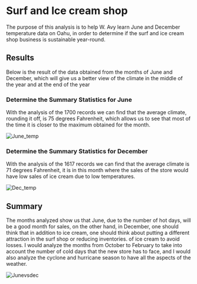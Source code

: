 # Surf and Ice cream shop
The purpose of this analysis is to help W. Avy learn June and December temperature data on Oahu, in order to determine if the surf and ice cream shop business is sustainable year-round.


## Results
Below is the result of the data obtained from the months of June and December, which will give us a better view of the climate in the middle of the year and at the end of the year

### Determine the Summary Statistics for June

With the analysis of the 1700 records we can find that the average climate, rounding it off, is 75 degrees Fahrenheit, which allows us to see that most of the time it is closer to the maximum obtained for the month.

![June_temp](https://user-images.githubusercontent.com/96089967/156888973-5c29ac23-953e-4062-ad67-91b874af46d6.png)


### Determine the Summary Statistics for December

With the analysis of the 1617 records we can find that the average climate is 71 degrees Fahrenheit, it is in this month where the sales of the store would have low sales of ice cream due to low temperatures.

![Dec_temp](https://user-images.githubusercontent.com/96089967/156889019-13f5ae8c-bfbb-4a8c-a800-ba93ed365f72.png)



## Summary

The months analyzed show us that June, due to the number of hot days, will be a good month for sales, on the other hand, in December, one should think that in addition to ice cream, one should think about putting a different attraction in the surf shop or reducing inventories. of ice cream to avoid losses. I would analyze the months from October to February to take into account the number of cold days that the new store has to face, and I would also analyze the cyclone and hurricane season to have all the aspects of the weather.

![Junevsdec](https://user-images.githubusercontent.com/96089967/156889029-6cb523a7-5e20-4e03-aa30-9740f72f9366.png)





